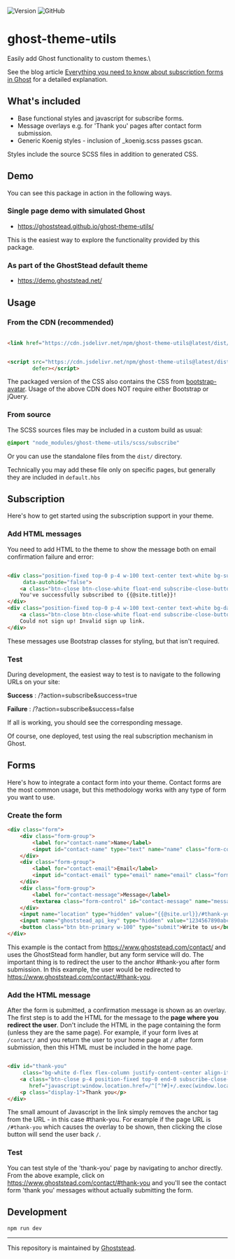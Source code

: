 ![Version](https://img.shields.io/badge/version-1.4.0-blue)
![GitHub](https://img.shields.io/github/license/ghoststead/ghost-theme-utils?label=License)

# ghost-theme-utils

Easily add Ghost functionality to custom themes.\

See the blog article
[Everything you need to know about subscription forms in Ghost](https://www.ghoststead.com/blog/ghost-subscription-forms/)
for a detailed explanation.

## What's included

* Base functional styles and javascript for subscribe forms.
* Message overlays e.g. for 'Thank you' pages after contact form submission.
* Generic Koenig styles - inclusion of _koenig.scss passes gscan.

Styles include the source SCSS files in addition to generated CSS.

## Demo

You can see this package in action in the following ways.

### Single page demo with simulated Ghost

* https://ghoststead.github.io/ghost-theme-utils/

This is the easiest way to explore the functionality provided by this package.

### As part of the GhostStead default theme

* https://demo.ghoststead.net/

## Usage

### From the CDN (recommended)

```html

<link href="https://cdn.jsdelivr.net/npm/ghost-theme-utils@latest/dist/css/style.min.css" rel="stylesheet">
```

```html

<script src="https://cdn.jsdelivr.net/npm/ghost-theme-utils@latest/dist/js/ghost-theme-utils.min.js" async
        defer></script>
```

The packaged version of the CSS also contains the CSS
from [bootstrap-avatar](https://github.com/ghoststead/bootstrap-avatar). Usage of the above CDN does NOT require either
Bootstrap or jQuery.

### From source

The SCSS sources files may be included in a custom build as usual:

```scss
@import "node_modules/ghost-theme-utils/scss/subscribe"
```

Or you can use the standalone files from the `dist/` directory.

Technically you may add these file only on specific pages, but generally they are included in `default.hbs`

## Subscription

Here's how to get started using the subscription support in your theme.

### Add HTML messages

You need to add HTML to the theme to show the message both on email confirmation failure and error:

```html

<div class="position-fixed top-0 p-4 w-100 text-center text-white bg-success subscribe-notification subscribe-success-message"
     data-autohide="false">
    <a class="btn-close btn-close-white float-end subscribe-close-button" href="javascript:"></a>
    You've successfully subscribed to {{@site.title}}!
</div>
<div class="position-fixed top-0 p-4 w-100 text-center text-white bg-danger subscribe-notification subscribe-failure-message">
    <a class="btn-close btn-close-white float-end subscribe-close-button" href="javascript:"></a>
    Could not sign up! Invalid sign up link.
</div>
```

These messages use Bootstrap classes for styling, but that isn't required.

### Test

During development, the easiest way to test is to navigate to the following URLs on your site:

**Success** : /?action=subscribe&success=true

**Failure** : /?action=subscribe&success=false

If all is working, you should see the corresponding message.

Of course, one deployed, test using the real subscription mechanism in Ghost.

## Forms

Here's how to integrate a contact form into your theme. Contact forms are the most common usage, but this methodology
works with any type of form you want to use.

### Create the form

```html
<div class="form">
    <div class="form-group">
        <label for="contact-name">Name</label>
        <input id="contact-name" type="text" name="name" class="form-control">
    </div>
    <div class="form-group">
        <label for="contact-email">Email</label>
        <input id="contact-email" type="email" name="email" class="form-control">
    </div>
    <div class="form-group">
        <label for="contact-message">Message</label>
        <textarea class="form-control" id="contact-message" name="message" rows="6"></textarea>
    </div>
    <input name="location" type="hidden" value="{{@site.url}}/#thank-you">
    <input name="ghoststead_api_key" type="hidden" value="1234567890abcdefghijklmn">
    <button class="btn btn-primary w-100" type="submit">Write to us</button>
</div>
```
This example is the contact from <https://www.ghoststead.com/contact/> and uses the
GhostStead form handler, but any form service will do.  The important thing is to redirect
the user to the anchor #thank-you after form submission.
In this example, the user would be redirected to <https://www.ghoststead.com/contact/#thank-you>.

### Add the HTML message

After the form is submitted, a confirmation message is shown as an overlay. The first step is to add the HTML for the
message to the **page where you redirect the user**.  Don't include the HTML
in the page containing the form (unless they are the same page).  For example,
if your form lives at `/contact/` and you return the user to your 
home page at `/` after form submission, then this HTML must be included in the home page.

```html

<div id="thank-you"
     class="bg-white d-flex flex-column justify-content-center align-items-center position-fixed top-0 bottom-0 start-0 end-0 overlay">
    <a class="btn-close p-4 position-fixed top-0 end-0 subscribe-close-button"
       href="javascript:window.location.href=/^[^?#]+/.exec(window.location.href)[0]"></a>
    <p class="display-1">Thank you</p>
</div>
```

The small amount of Javascript in the link simply removes the anchor tag from the URL - in this case #thank-you. For
example if the page URL is `/#thank-you` which causes the overlay to be shown, then clicking the close button
will send the user back `/`.


### Test
You can test style of the 'thank-you' page by navigating to anchor directly.
From the above example, click on <https://www.ghoststead.com/contact/#thank-you> and
you'll see the contact form 'thank you' messages without actually
submitting the form.


## Development

```
npm run dev
```

---
This repository is maintained by [Ghoststead](https://www.ghoststead.com).

